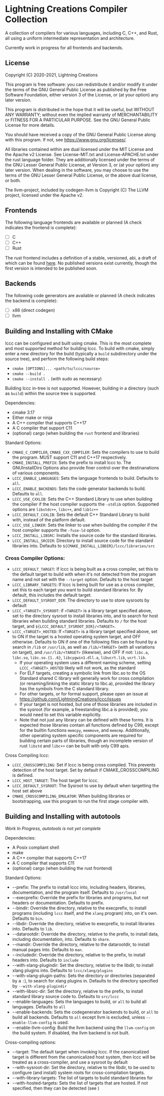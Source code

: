 # Lightning Creations Compiler Collection

A collection of compilers for various languages, including C, C++, and Rust,
 all using a uniform intermediate representation and architecture. 

Currently work in progress for all frontends and backends.

## License

Copyright (C) 2020-2021, Lightning Creations

This program is free software: you can redistribute it and/or modify
it under the terms of the GNU General Public License as published by
the Free Software Foundation, either version 3 of the License, or
(at your option) any later version.

This program is distributed in the hope that it will be useful,
but WITHOUT ANY WARRANTY; without even the implied warranty of
MERCHANTABILITY or FITNESS FOR A PARTICULAR PURPOSE.  See the
GNU General Public License for more details.

You should have received a copy of the GNU General Public License
along with this program.  If not, see <https://www.gnu.org/licenses/>.

All libraries contained within are dual licensed under the MIT License and the Apache v2 License. 
  See License-MIT.txt and License-APACHE.txt under the rust language folder. 
 They are additionally licensed under the terms of the GNU Lesser General Public License,
  at Version 3, or (at your option) any later version. When dealing in the software, you may choose to use the terms of the GNU Lesser General Public License, or the above dual license, or both.  

The llvm-project, included by codegen-llvm is Copyright (C) The LLVM project,
 licensed under the Apache v2.

## Frontends

The following language frontends are available or planned (A check indicates the frontend is complete):

- [ ] C
- [ ] C++
- [ ] Rust

The rust frontend includes a definition of a stable, versioned, abi, a draft of which can be found [here](https://hackmd.io/@wSaA8OrrSQ2SlegMvA6e6A/SJ1TeE0y_). 
No published versions exist currently, though the first version is intended to be published soon.

## Backends

The following code generators are available or planned (A check indicates the backend is complete):

- [ ] x86 (direct codegen)
- [ ] llvm 

## Building and Installing with CMake

lccc can be configured and built using cmake. This is the most complete and most supported method for building lccc. To build with cmake, simply enter a new directory for the build (typically a `build` subdirectory under the source tree), and perform the following build steps:
* `cmake [OPTIONS]... <path/to/lccc/source>`
* `cmake --build .`
* `cmake --install .` (with sudo as necessary)

Building lccc in-tree is not supported. However, building in a directory (such as `build`) within the source tree is supported. 

Dependencies:
- cmake 3.17
- Either make or ninja
- A C++ compiler that supports C++17
- A C compiler that support C11
- (optional) cargo (when building the `rust` frontend and libraries)

Standard Options:
- `CMAKE_C_COMPILER`, `CMAKE_CXX_COMPILER`: Sets the compilers to use to build the program. MUST support C11 and C++17 respectively.
- `CMAKE_INSTALL_PREFIX`: Sets the prefix to install lccc to. The GNUInstallDirs Options also provide finer control over the destinanations of various components.
- `LCCC_ENABLE_LANGUAGES`: Sets the language frontends to build. Defaults to `all`.
- `LCCC_ENABLE_BACKENDS`: Sets the code generator backends to build. Defaults to `all`.
- `LCCC_USE_CXXLIB`: Sets the C++ Standard Library to use when building the compiler if the host compiler supports the `-stdlib` option. Supported options are `libstdc++`, `libc++`, and `liblc++`
- `LCCC_DEFAULT_CXXLIB`: Sets the default C++ Standard Library to build with, instead of the platform default. 
- `LCCC_USE_LINKER`: Sets the linker to use when building the compiler if the host compiler supports the `-fuse-ld` option. 
- `LCCC_INSTALL_LIBSRC`: Installs the source code for the standard libraries.
- `LCCC_INSTALL_SRCDIR`: Directory to install source code for the standard libraries into. Defaults to `${CMAKE_INSTALL_LIBDIR}/lccc/libraries/src`

### Cross Compiler Options:
- `LCCC_DEFAULT_TARGET`: If lccc is being built as a cross compiler, set this to the default target to build with when it's not detected from the program name and not set with the `--target` option. Defaults to the host target
- `LCCC_LIBRARY_TARGETS`: If lccc is being built for use as a cross compiler, set this to each target you want to build standard libraries for. By default, this includes the default target. 
- `LCCC_DEFAULT_SYSROOT_DIR`: The directory to use to store sysroots by default
- `LCCC_<TARGET>_SYSROOT`: if `<TARGET>` is a library target specified above, set to the directory sysroot to install libraries into, and to search for host libraries when building standard libraries. Defaults to `/` for the host target, and `${LCCC_DEFAULT_SYSROOT_DIR}/<TARGET>`. 
- `LCCC_<TARGET>_HOSTED`: If `<TARGET>` is a library target specified above, set to ON if the target is a hosted operating system target, and OFF otherwise. Defaults to ON if one of the following files can be found by a search in `/lib` or `/usr/lib`, as well as `/lib/<TARGET>` (with all variations on target), and `/usr/lib/<TARGET>` (likewise), and OFF if not: `libc.a`, `libc.so`, `libc.so.{1..6}`, `libcygwin1.dll.a`, `libucrt.lib`, `ucrt.lib`. 
    - If your operating system uses a different naming scheme, setting `LCCC_<TARGET>_HOSTED` likely will not work, as the standard 
    - For ELF targets, creating a symbolic link from libc.so to the OS Standard shared C library will generally work for cross compilation (or renaming/linking the static library to libc.a), provided the library has the symbols from the C standard library.
    - For other targets, or for formal support, please open an issue at <https://github.com/LightningCreations/lccc/issues>
    - If your target is not hosted, but one of those libraries are included in the sysroot (for example, a freestanding libc.a is provided), you would need to set this variable explicitly. 
    - Note that not just any library can be defined with these forms. It is expected those libraries contain all functions defined by C99, except for the builtin functions `memcpy`, `memmove`, and `memcmp`. Additionally, other operating system specific components are required for building certain parts of libraries, though an incomplete version of rust `libstd` and `libc++` can be built with only C99 apis.

Cross Compiling lccc:
- `LCCC_CROSSCOMPILING`: Set if lccc is being cross compiled. This prevents detection of the host target. Set by default if CMAKE_CROSSCOMPILING is defined. 
- `LCCC_HOST_TARGET`: The host target for lccc.
- `LCCC_DEFAULT_SYSROOT`: The Sysroot to use by default when targetting the host set above
- `CMAKE_CROSSCOMPILING_EMULATOR`: When building libraries or bootstrapping, use this program to run the first stage compiler with. 

## Building and Installing with autotools

*Work In Progress, autotools is not yet complete*

Dependencies:
* A Posix compliant shell
* make
* A C++ compiler that supports C++17
* A C compiler that supports C11
* (optional) cargo (when building the rust frontend)


Standard Options:
* --prefix: The prefix to install lccc into, including headers, libraries, documentation, and the program itself. Defaults to `/usr/local`
* --execprefix: Override the prefix for libraries and programs, but not headers or documentation. Defaults to prefix.
* --bindir: Override the directory, relative to the execprefix, to install programs (including `lccc` itself, and the `xlang` program) into, on it's own. Defaults to `bin`.
* --libdir: Override the directory, relative to execprefix, to install libraries into. Defaults to `lib`.
* --datarootdir: Override the directory, relative to the prefix, to install data, including documentation, into. Defaults to `share`.
* --mandir: Override the directory, relative to the datarootdir, to install manual pages into. Defaults to `man`.
* --includedir: Override the directory, relative to the prefix, to install headers into. Defaults to `include`
* --with-xlang-plugindir: Set the directory, relative to the libdir, to install xlang plugins into. Defaults to `lccc/xlang/plugins`
* --with-xlang-plugin-paths: Sets the directory or directories (separated by a `:`), to search for xlang plugins in. Defaults to the directory specified by `--with-xlang-plugindir`
* --with-libsrc-dir: Set the directory, relative to the prefix, to install standard library source code to. Defaults to `src/lccc`
* --enable-languages: Sets the languages to build, or `all` to build all languages. Defaults to `all`
* --enable-backends: Sets the codegenerator backends to build, or `all` to build all backends. Defaults to `all` except llvm is excluded, unless `--enable-llvm-config` is used.
* --enable-llvm-config: Build the llvm backend using the `llvm-config` on the build system. If disabled, the llvm backend is not built.


Cross-compiling options:
* --target: The default target when invoking lccc. If the canonicalized target is different from the canonicalized host system, then lccc will be treated as a cross-compiler, and use a sysroot by default
* --with-sysroot-dir: Set the directory, relative to the libdir, to be used to configure (and install) system roots for cross-compilation targets.
* --with-library-targets: The list of targets to build standard libraries for
* --with-hosted-targets: Sets the list of targets that are hosted. If not specified, then they can be detected (see )
